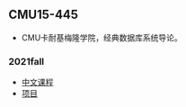 ## CMU15-445

- CMU卡耐基梅隆学院，经典数据库系统导论。

### 2021fall
- [中文课程](https://www.bilibili.com/video/BV1ti4y197EG?spm_id_from=333.999.header_right.fav_list.click&vd_source=e9f1ced96b267a4bc02ec41ca31d850a)
- [项目](https://15445.courses.cs.cmu.edu/fall2020/assignments.html) 